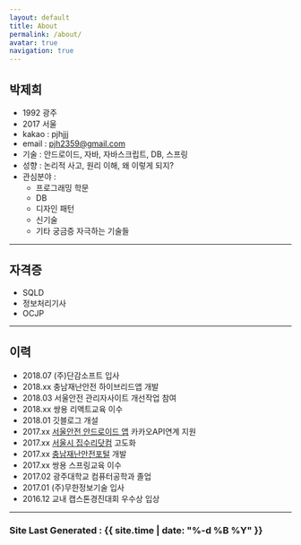 ```yaml
---
layout: default
title: About
permalink: /about/
avatar: true
navigation: true
---
```


## 박제희
>
  - 1992 광주
  - 2017 서울
  - kakao : pjhjjj
  - email : pjh2359@gmail.com
  - 기술 : 안드로이드, 자바, 자바스크립트, DB, 스프링
  - 성향 : 논리적 사고, 원리 이해, 왜 이렇게 되지?
  - 관심분야 :
    - 프로그래밍 학문
    - DB
    - 디자인 패턴
    - 신기술
    - 기타 궁금증 자극하는 기술들
---

## 자격증
>
  - SQLD
  - 정보처리기사
  - OCJP

---

## 이력
>
  - 2018.07 (주)단감소프트 입사
  - 2018.xx 충남재난안전 하이브리드앱 개발
  - 2018.03 서울안전 관리자사이트 개선작업 참여
  - 2018.xx 쌍용 리액트교육 이수
  - 2018.01 깃블로그 개설
  - 2017.xx [서울안전 안드로이드 앱](https://play.google.com/store/apps/details?id=kr.go.seoul.hybrid.SafeCity) 카카오API연계 지원
  - 2017.xx [서울시 집수리닷컴](https://jibsuri.seoul.go.kr/) 고도화
  - 2017.xx [충남재난안전포털](https://safe.chungnam.go.kr/) 개발
  - 2017.xx 쌍용 스프링교육 이수
  - 2017.02 광주대학교 컴퓨터공학과 졸업
  - 2017.01 (주)무한정보기술 입사
  - 2016.12 교내 캡스톤경진대회 우수상 입상






---

### Site Last Generated : {{ site.time | date: "%-d %B %Y"  }}
